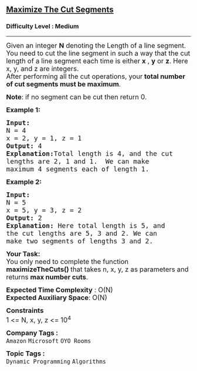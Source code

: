 <h2><a href="https://practice.geeksforgeeks.org/problems/cutted-segments1642/1?utm_source=geeksforgeeks&utm_medium=article_practice_tab&utm_campaign=article_practice_tab">Maximize The Cut Segments</a></h2><h3>Difficulty Level : Medium</h3><hr><div class="problems_problem_content__Xm_eO"><p><span style="font-size:18px">Given an integer <strong>N</strong> denoting the Length of a line segment. You need to cut the line segment in such&nbsp;a way that the cut length of a line segment each time is either <strong>x</strong> , <strong>y</strong> or <strong>z</strong>. Here x, y, and z are integers.<br>
After performing&nbsp;all the cut operations, your<strong> total number of cut segments must be maximum</strong>.</span></p>

<p><span style="font-size:18px"><strong>Note</strong>:&nbsp;if no segment can be cut then return 0.</span></p>

<p><strong><span style="font-size:18px">Example 1:</span></strong></p>

<pre><strong><span style="font-size:18px">Input:
</span></strong><span style="font-size:18px">N = 4
x = 2, y = 1, z = 1
<strong>Output: </strong>4<strong>
Explanation:</strong>Total length is 4, and the cut
lengths are 2, 1 and 1.&nbsp; We can make
maximum 4 segments each of length 1.</span>
</pre>

<p><strong><span style="font-size:18px">Example 2:</span></strong></p>

<pre><strong><span style="font-size:18px">Input:
</span></strong><span style="font-size:18px">N = 5
x = 5, y = 3, z = 2
<strong>Output: </strong>2<strong>
Explanation: </strong>Here total length is 5,&nbsp;and
the cut lengths are 5, 3 and 2. We can
make two segments of lengths 3 and 2.</span></pre>

<p><span style="font-size:18px"><strong>Your Task:</strong><br>
You only need to complete the function <strong>maximizeTheCuts()&nbsp;</strong>that takes n, x, y, z as parameters and returns <strong>max number cuts</strong>.</span></p>

<p><span style="font-size:18px"><strong>Expected Time Complexity</strong> : O(N)<br>
<strong>Expected Auxiliary Space</strong>: O(N)</span></p>

<p><span style="font-size:18px"><strong>Constraints</strong><br>
1 &lt;= N, x, y, z &lt;= 10<sup>4</sup></span></p>
</div><p><span style=font-size:18px><strong>Company Tags : </strong><br><code>Amazon</code>&nbsp;<code>Microsoft</code>&nbsp;<code>OYO Rooms</code>&nbsp;<br><p><span style=font-size:18px><strong>Topic Tags : </strong><br><code>Dynamic Programming</code>&nbsp;<code>Algorithms</code>&nbsp;